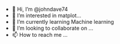 - 👋 Hi, I’m @johndave74
- 👀 I’m interested in matplot...
- 🌱 I’m currently learning Machine learning
- 💞️ I’m looking to collaborate on ...
- 📫 How to reach me ...

<!---
johndave74/johndave74 is a ✨ special ✨ repository because its `README.md` (this file) appears on your GitHub profile.
You can click the Preview link to take a look at your changes.
--->
